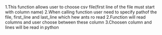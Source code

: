 1.This function allows user to choose csv file(first line of the file must start with column name)
2.When calling function user need to specify pathof the file, first_line and last_line which hew ants ro read
2.Function will read columns and user choose between these column
3.Choosen column and lines will be read in python
